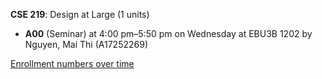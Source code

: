 **CSE 219**: Design at Large (1 units)

- **A00** (Seminar) at 4:00 pm–5:50 pm on Wednesday at EBU3B 1202 by Nguyen, Mai Thi (A17252269)

[Enrollment numbers over time](./CSE219.tsv)
